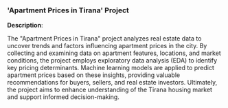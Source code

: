 ### 'Apartment Prices in Tirana' Project

**Description**:

The "Apartment Prices in Tirana" project analyzes real estate data to uncover trends and factors influencing apartment prices in the city. 
By collecting and examining data on apartment features, locations, and market conditions, the project employs exploratory data analysis (EDA) to identify key pricing determinants. 
Machine learning models are applied to predict apartment prices based on these insights, providing valuable recommendations for buyers, sellers, and real estate investors. 
Ultimately, the project aims to enhance understanding of the Tirana housing market and support informed decision-making.
